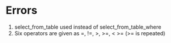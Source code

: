 # Errors
1. select_from_table used instead of select_from_table_where
2. Six operators are given as  =, !=, >, >=, < >=  (>= is repeated)
